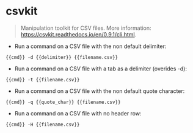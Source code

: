 # csvkit

> Manipulation toolkit for CSV files.
> More information: <https://csvkit.readthedocs.io/en/0.9.1/cli.html>.

- Run a command on a CSV file with the non default delimiter:

`{{cmd}} -d {{delimiter}} {{filename.csv}}`

- Run a command on a CSV file with a tab as a delimiter (overides -d):

`{{cmd}} -t {{filename.csv}}`

- Run a command on a CSV file with the non default quote character:

`{{cmd}} -q {{quote_char}} {{filename.csv}}`

- Run a command on a CSV file with no header row:

`{{cmd}} -H {{filename.csv}}`
